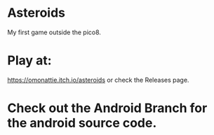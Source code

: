 # Asteroids

My first game outside the pico8.

# Play at:

https://omonattie.itch.io/asteroids
or check the Releases page.

# Check out the Android Branch for the android source code.
